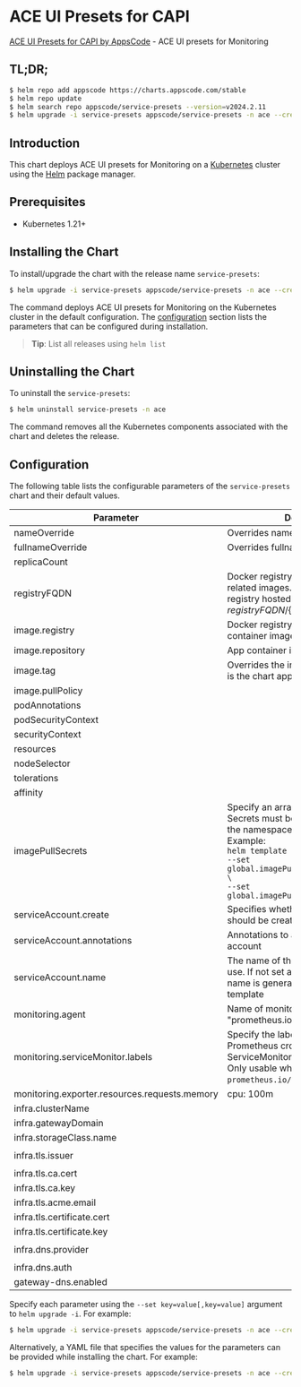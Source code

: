 # ACE UI Presets for CAPI

[ACE UI Presets for CAPI by AppsCode](https://github.com/bytebuilders) - ACE UI presets for Monitoring

## TL;DR;

```bash
$ helm repo add appscode https://charts.appscode.com/stable
$ helm repo update
$ helm search repo appscode/service-presets --version=v2024.2.11
$ helm upgrade -i service-presets appscode/service-presets -n ace --create-namespace --version=v2024.2.11
```

## Introduction

This chart deploys ACE UI presets for Monitoring on a [Kubernetes](http://kubernetes.io) cluster using the [Helm](https://helm.sh) package manager.

## Prerequisites

- Kubernetes 1.21+

## Installing the Chart

To install/upgrade the chart with the release name `service-presets`:

```bash
$ helm upgrade -i service-presets appscode/service-presets -n ace --create-namespace --version=v2024.2.11
```

The command deploys ACE UI presets for Monitoring on the Kubernetes cluster in the default configuration. The [configuration](#configuration) section lists the parameters that can be configured during installation.

> **Tip**: List all releases using `helm list`

## Uninstalling the Chart

To uninstall the `service-presets`:

```bash
$ helm uninstall service-presets -n ace
```

The command removes all the Kubernetes components associated with the chart and deletes the release.

## Configuration

The following table lists the configurable parameters of the `service-presets` chart and their default values.

|                   Parameter                   |                                                                                                                  Description                                                                                                                   |                            Default                             |
|-----------------------------------------------|------------------------------------------------------------------------------------------------------------------------------------------------------------------------------------------------------------------------------------------------|----------------------------------------------------------------|
| nameOverride                                  | Overrides name template                                                                                                                                                                                                                        | <code>""</code>                                                |
| fullnameOverride                              | Overrides fullname template                                                                                                                                                                                                                    | <code>""</code>                                                |
| replicaCount                                  |                                                                                                                                                                                                                                                | <code>1</code>                                                 |
| registryFQDN                                  | Docker registry fqdn used to pull app related images. Set this to use docker registry hosted at ${registryFQDN}/${registry}/${image}                                                                                                           | <code>ghcr.io</code>                                           |
| image.registry                                | Docker registry used to pull app container image                                                                                                                                                                                               | <code>appscode</code>                                          |
| image.repository                              | App container image                                                                                                                                                                                                                            | <code>b3</code>                                                |
| image.tag                                     | Overrides the image tag whose default is the chart appVersion.                                                                                                                                                                                 | <code>""</code>                                                |
| image.pullPolicy                              |                                                                                                                                                                                                                                                | <code>Always</code>                                            |
| podAnnotations                                |                                                                                                                                                                                                                                                | <code>{}</code>                                                |
| podSecurityContext                            |                                                                                                                                                                                                                                                | <code>{}</code>                                                |
| securityContext                               |                                                                                                                                                                                                                                                | <code>{}</code>                                                |
| resources                                     |                                                                                                                                                                                                                                                | <code>{}</code>                                                |
| nodeSelector                                  |                                                                                                                                                                                                                                                | <code>{}</code>                                                |
| tolerations                                   |                                                                                                                                                                                                                                                | <code>[]</code>                                                |
| affinity                                      |                                                                                                                                                                                                                                                | <code>{}</code>                                                |
| imagePullSecrets                              | Specify an array of imagePullSecrets. Secrets must be manually created in the namespace. <br> Example: <br> `helm template charts/ace \` <br> `--set global.imagePullSecrets[0].name=sec0 \` <br> `--set global.imagePullSecrets[1].name=sec1` | <code>[]</code>                                                |
| serviceAccount.create                         | Specifies whether a service account should be created                                                                                                                                                                                          | <code>true</code>                                              |
| serviceAccount.annotations                    | Annotations to add to the service account                                                                                                                                                                                                      | <code>{}</code>                                                |
| serviceAccount.name                           | The name of the service account to use. If not set and create is true, a name is generated using the fullname template                                                                                                                         | <code>""</code>                                                |
| monitoring.agent                              | Name of monitoring agent (eg "prometheus.io/operator")                                                                                                                                                                                         | <code>""</code>                                                |
| monitoring.serviceMonitor.labels              | Specify the labels for ServiceMonitor. Prometheus crd will select ServiceMonitor using these labels. Only usable when monitoring agent is `prometheus.io/operator`.                                                                            | <code>{}</code>                                                |
| monitoring.exporter.resources.requests.memory | cpu: 100m                                                                                                                                                                                                                                      | <code>128Mi</code>                                             |
| infra.clusterName                             |                                                                                                                                                                                                                                                | <code>"tamal-gateway"</code>                                   |
| infra.gatewayDomain                           |                                                                                                                                                                                                                                                | <code>gw.kubedb.cloud</code>                                   |
| infra.storageClass.name                       |                                                                                                                                                                                                                                                | <code>"standard"</code>                                        |
| infra.tls.issuer                              |                                                                                                                                                                                                                                                | <code>"ca" # ca,letsencrypt,letsencrypt-staging</code>         |
| infra.tls.ca.cert                             |                                                                                                                                                                                                                                                | <code>""</code>                                                |
| infra.tls.ca.key                              |                                                                                                                                                                                                                                                | <code>""</code>                                                |
| infra.tls.acme.email                          |                                                                                                                                                                                                                                                | <code>ops@appscode.com</code>                                  |
| infra.tls.certificate.cert                    |                                                                                                                                                                                                                                                | <code>""</code>                                                |
| infra.tls.certificate.key                     |                                                                                                                                                                                                                                                | <code>""</code>                                                |
| infra.dns.provider                            |                                                                                                                                                                                                                                                | <code>"external" # external,cloudflare,route53,cloudDNS</code> |
| infra.dns.auth                                |                                                                                                                                                                                                                                                | <code>{}</code>                                                |
| gateway-dns.enabled                           |                                                                                                                                                                                                                                                | <code>false</code>                                             |


Specify each parameter using the `--set key=value[,key=value]` argument to `helm upgrade -i`. For example:

```bash
$ helm upgrade -i service-presets appscode/service-presets -n ace --create-namespace --version=v2024.2.11 --set replicaCount=1
```

Alternatively, a YAML file that specifies the values for the parameters can be provided while
installing the chart. For example:

```bash
$ helm upgrade -i service-presets appscode/service-presets -n ace --create-namespace --version=v2024.2.11 --values values.yaml
```
